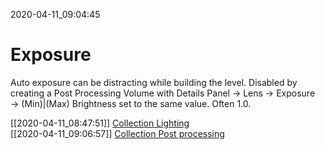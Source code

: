 2020-04-11_09:04:45

# Exposure

Auto exposure can be distracting while building the level.
Disabled by creating a Post Processing Volume with Details Panel → Lens → Exposure → (Min)|(Max) Brightness set to the same value. Often 1.0.


[[2020-04-11_08:47:51]] [Collection Lighting](./%7ECollection%20Lighting.md)  
[[2020-04-11_09:06:57]] [Collection Post processing](./%7ECollection%20Post%20processing.md)  
